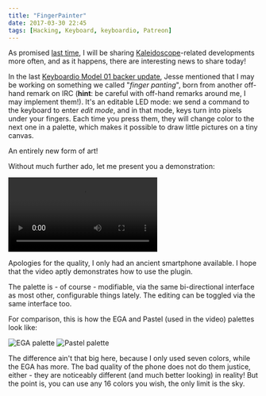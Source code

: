 ```yaml
---
title: "FingerPainter"
date: 2017-03-30 22:45
tags: [Hacking, Keyboard, keyboardio, Patreon]
---
```


As promised [last time][blog:on-the-fly-remapping], I will be
sharing [Kaleidoscope][kaleidoscope]-related developments more often, and as it
happens, there are interesting news to share today!

 [blog:on-the-fly-remapping]: /blog/2017/03/27/on-the-fly-key-remapping/
 [kaleidoscope]: https://github.com/keyboardio/Kaleidoscope

In the last [Keyboardio Model 01 backer update][m01:day-648], Jesse mentioned
that I may be working on something we called "*finger panting*", born from
another off-hand remark on IRC (**hint**: be careful with off-hand remarks
around me, I may implement them!). It's an editable LED mode: we send a command
to the keyboard to enter *edit mode*, and in that mode, keys turn into pixels
under your fingers. Each time you press them, they will change color to the next
one in a palette, which makes it possible to draw little pictures on a tiny
canvas.

 [m01:day-648]: https://www.kickstarter.com/projects/keyboardio/the-model-01-an-heirloom-grade-keyboard-for-seriou/posts/1840149#h:firmware

An entirely new form of art!
 
<!-- more -->

Without much further ado, let me present you a demonstration:

<video controls>
 <source src="/assets/asylum/images/posts/FingerPainter/fingerpainter.webm" type="video/webm">
 <source src="/assets/asylum/images/posts/FingerPainter/fingerpainter.mp4" type="video/mp4">
Your browser does not appear to support the `video` tag.
</video>

Apologies for the quality, I only had an ancient smartphone available. I hope
that the video aptly demonstrates how to use the plugin.

The palette is - of course - modifiable, via the same bi-directional interface
as most other, configurable things lately. The editing can be toggled via the same interface too.

For comparison, this is how the EGA and Pastel (used in the video) palettes look
like:

 ![EGA palette](/assets/asylum/images/posts/FingerPainter/fingerpainter-ega-palette.png)
 ![Pastel palette](/assets/asylum/images/posts/FingerPainter/fingerpainter-pastel-palette.png)
 
The difference ain't that big here, because I only used seven colors, while the
EGA has more. The bad quality of the phone does not do them justice, either -
they are noticeably different (and much better looking) in reality! But the
point is, you can use any 16 colors you wish, the only limit is the sky.
